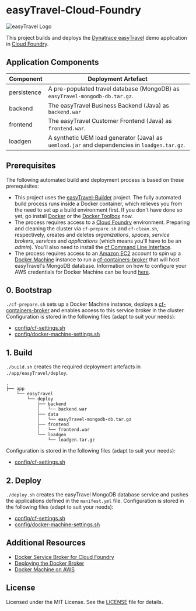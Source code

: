 # easyTravel-Cloud-Foundry

![easyTravel Logo](https://github.com/dynatrace-innovationlab/easyTravel-Builder/blob/images/easyTravel-logo.png)

This project builds and deploys the [Dynatrace easyTravel](https://community.dynatrace.com/community/display/DL/Demo+Applications+-+easyTravel) demo application in [Cloud Foundry](https://en.wikipedia.org/wiki/Cloud_Foundry).

## Application Components

| Component   | Deployment Artefact
|:------------|--------------------
| persistence  | A pre-populated travel database (MongoDB) as `easyTravel-mongodb-db.tar.gz`.
| backend     | The easyTravel Business Backend (Java) as `backend.war`
| frontend    | The easyTravel Customer Frontend (Java) as `frontend.war`.
| loadgen     | A synthetic UEM load generator (Java) as `uemload.jar` and dependencies in `loadgen.tar.gz`.

## Prerequisites

The following automated build and deployment process is based on these prerequisites:

- This project uses the [easyTravel-Builder](https://github.com/dynatrace-innovationlab/easyTravel-Builder) project. The fully automated build process runs inside a Docker container, which relieves you from the need to set up a build environment first. If you don't have done so yet, go install [Docker](https://docs.docker.com/linux/step_one/) or the [Docker Toolbox](https://www.docker.com/products/docker-toolbox) now.
- The process requires access to a [Cloud Foundry](https://en.wikipedia.org/wiki/Cloud_Foundry) environment. Preparing and cleaning the cluster via `cf-prepare.sh` and `cf-clean.sh`, respectively, creates and deletes *organizations*, *spaces*, *service brokers*, *services* and *applications* (which means you'll have to be an *admin*). You'll also need to install the [cf Command Line Interface](http://docs.cloudfoundry.org/cf-cli/install-go-cli.html).
- The process requires access to an [Amazon EC2](https://aws.amazon.com/ec2/) account to spin up a [Docker Machine](https://docs.docker.com/machine/overview/) instance to run a [cf-containers-broker](https://github.com/cloudfoundry-community/cf-containers-broker) that will host easyTravel's MongoDB database. Information on how to configure your AWS credentials for Docker Machine can be found [here](https://docs.docker.com/machine/drivers/aws/#configuring-credentials).

## 0. Bootstrap

`./cf-prepare.sh` sets up a Docker Machine instance, deploys a [cf-containers-broker](https://github.com/cloudfoundry-community/cf-containers-broker) and enables access to this service broker in the cluster. Configuration is stored in the following files (adapt to suit your needs):

- [config/cf-settings.sh](https://github.com/dynatrace-innovationlab/easyTravel-Cloud-Foundry/blob/master/config/cf-settings.sh)
- [config/docker-machine-settings.sh](https://github.com/dynatrace-innovationlab/easyTravel-Cloud-Foundry/blob/master/config/docker-machine-settings.sh)

## 1. Build

`./build.sh` creates the required deployment artefacts in `./app/easyTravel/deploy`.

```
.
├── app
    └── easyTravel
        └── deploy
            ├── backend
            │   └── backend.war
            ├── data
            │   └── easyTravel-mongodb-db.tar.gz
            ├── frontend
            │   └── frontend.war
            └── loadgen
                └── loadgen.tar.gz
```

Configuration is stored in the following files (adapt to suit your needs):

- [config/cf-settings.sh](https://github.com/dynatrace-innovationlab/easyTravel-Cloud-Foundry/blob/master/config/cf-settings.sh)

## 2. Deploy

`./deploy.sh` creates the easyTravel MongoDB database service and pushes the applications defined in the `manifest.yml` file. Configuration is stored in the following files (adapt to suit your needs):

- [config/cf-settings.sh](https://github.com/dynatrace-innovationlab/easyTravel-Cloud-Foundry/blob/master/config/cf-settings.sh)
- [config/docker-machine-settings.sh](https://github.com/dynatrace-innovationlab/easyTravel-Cloud-Foundry/blob/master/config/docker-machine-settings.sh)

## Additional Resources

- [Docker Service Broker for Cloud Foundry](https://blog.pivotal.io/pivotal-cloud-foundry/products/docker-service-broker-for-cloud-foundry)
- [Deploying the Docker Broker](https://docs.cloud.gov/ops/deploying-the-docker-broker/)
- [Docker Machine on AWS](https://docs.docker.com/machine/drivers/aws/)

## License

Licensed under the MIT License. See the [LICENSE](https://github.com/dynatrace-innovationlab/easyTravel-Cloud-Foundry/blob/master/LICENSE) file for details.